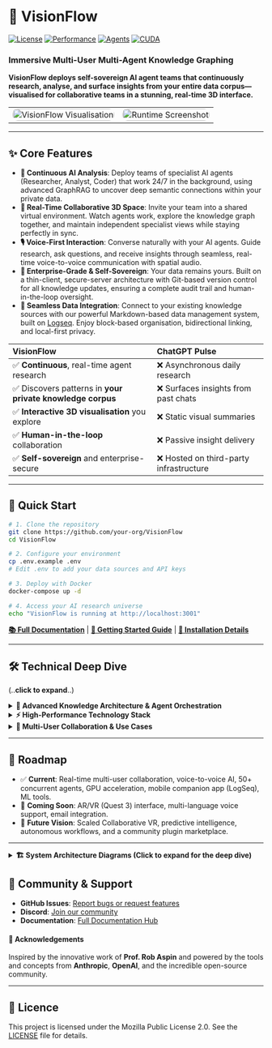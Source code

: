 # 🌌 VisionFlow

[![License](https://img.shields.io/badge/License-Mozilla%202.0-blue.svg)](LICENSE)
[![Performance](https://img.shields.io/badge/Performance-60FPS%20@%20100k%20nodes-red.svg)](docs/)
[![Agents](https://img.shields.io/badge/AI%20Agents-50%2B%20Concurrent-orange.svg)](docs/)
[![CUDA](https://img.shields.io/badge/CUDA-40%20Kernels-green.svg)](docs/)

### **Immersive Multi-User Multi-Agent Knowledge Graphing**
**VisionFlow deploys self-sovereign AI agent teams that continuously research, analyse, and surface insights from your entire data corpus—visualised for collaborative teams in a stunning, real-time 3D interface.**



<div align="center">
  <table>
    <tr>
      <td><img src="./visionflow.gif" alt="VisionFlow Visualisation" style="width:100%; border-radius:10px;"></td>
      <td><img src="./jarvisSept.gif" alt="Runtime Screenshot" style="width:100%; border-radius:10px;"></td>
    </tr>
  </table>
</div>

---

## ✨ Core Features

*   **🧠 Continuous AI Analysis**: Deploy teams of specialist AI agents (Researcher, Analyst, Coder) that work 24/7 in the background, using advanced GraphRAG to uncover deep semantic connections within your private data.
*   **🤝 Real-Time Collaborative 3D Space**: Invite your team into a shared virtual environment. Watch agents work, explore the knowledge graph together, and maintain independent specialist views while staying perfectly in sync.
*   **🎙️ Voice-First Interaction**: Converse naturally with your AI agents. Guide research, ask questions, and receive insights through seamless, real-time voice-to-voice communication with spatial audio.
*   **🔐 Enterprise-Grade & Self-Sovereign**: Your data remains yours. Built on a thin-client, secure-server architecture with Git-based version control for all knowledge updates, ensuring a complete audit trail and human-in-the-loop oversight.
*   **🔌 Seamless Data Integration**: Connect to your existing knowledge sources with our powerful Markdown-based data management system, built on [Logseq](https://logseq.com/). Enjoy block-based organisation, bidirectional linking, and local-first privacy.

| VisionFlow | ChatGPT Pulse |
| :--- | :--- |
| ✅ **Continuous**, real-time agent research | ❌ Asynchronous daily research |
| ✅ Discovers patterns in **your private knowledge corpus** | ❌ Surfaces insights from past chats |
| ✅ **Interactive 3D visualisation** you explore | ❌ Static visual summaries |
| ✅ **Human-in-the-loop** collaboration | ❌ Passive insight delivery |
| ✅ **Self-sovereign** and enterprise-secure | ❌ Hosted on third-party infrastructure |

---

## 🚀 Quick Start

```bash
# 1. Clone the repository
git clone https://github.com/your-org/VisionFlow
cd VisionFlow

# 2. Configure your environment
cp .env.example .env
# Edit .env to add your data sources and API keys

# 3. Deploy with Docker
docker-compose up -d

# 4. Access your AI research universe
echo "VisionFlow is running at http://localhost:3001"
```

**[📚 Full Documentation](docs/)** | **[🎯 Getting Started Guide](docs/getting-started/02-quick-start.md)** | **[🔧 Installation Details](docs/getting-started/01-installation.md)**

---

## 🛠️ Technical Deep Dive
(..**click to expand**..)

<details>
<summary><strong>🧠 Advanced Knowledge Architecture & Agent Orchestration</strong></summary>

### Advanced Knowledge Graph Architecture
- **Microsoft GraphRAG Integration**: We build hierarchical knowledge structures with subject-object-predicate relationships, capturing deep semantic meaning beyond simple vector similarity.
- **Leiden Clustering Algorithm**: Automatically organises your knowledge into well-connected communities, revealing hidden relationships and structuring information from high-level domains down to specific details.
- **Cutting-Edge Shortest Path Analysis**: Utilises [new research](https://arxiv.org/abs/2504.17033) for multi-hop reasoning, enabling you to connect distant concepts and trace the flow of information.

### Intelligent Agent Orchestration
VisionFlow deploys specialised AI agents that work continuously in the background:
- **Researcher Agents**: Deep-dive into topics using GraphRAG's local search.
- **Analyst Agents**: Identify patterns and correlations using clustering algorithms.
- **Coder Agents**: Parse and understand codebases, documentation, and dependencies.
- **Planner & Reviewer Agents**: Coordinate research strategies and validate findings.

### Living Knowledge Graph with Git Integration
- Your data evolves in real-time as agents discover relationships.
- All changes are submitted as **merge requests** for human oversight, tracked with a complete Git version history.
- **Time Travel**: Visually rewind and fast-forward through the history of your data in the immersive graph.

</details>

<details>
<summary><strong>⚡ High-Performance Technology Stack</strong></summary>

| Layer | Component | Specification | Performance |
| :--- | :--- | :--- | :--- |
| **GPU Acceleration** | 40 CUDA Kernels | Physics, clustering, pathfinding | 100x CPU speedup |
| **Networking** | Binary WebSocket | 34-byte custom protocol | <10ms latency, 95% bandwidth saving |
| **Visualisation** | React Three Fiber | WebGL 3D Rendering Pipeline | 60 FPS @ 100k+ nodes |
| **Backend** | Rust + Actix | Supervised actor system | 1,000+ requests/min |
| **AI Orchestration**| MCP Protocol | ClaudeFlowActor & Agent teams | 50+ concurrent agents |

<br/>

```mermaid
graph TD
    subgraph "VisionFlow Architecture"
        A[Frontend: React Three Fiber] -- "Binary WebSocket (34-byte)" --> B(Backend: Rust Actix Actors)
        B -- "Manages" --> C(AI Layer: Agent Teams & MCP)
        B -- "Offloads To" --> D(GPU: 40 CUDA Kernels)
        C -- "Updates" --> E(Data Layer: Git & Logseq)
        D -- "Accelerates" --> A
    end
```

</details>

<details>
<summary><strong>👥 Multi-User Collaboration & Use Cases</strong></summary>

VisionFlow enables team-based human-AI research where multiple experts collaborate with AI agents in real-time.

### Key Scenarios:
- **Voice-First Collaborative Research**: Human teams guide agent teams and discuss findings using natural voice commands in a shared 3D space with spatial audio.
- **Independent Specialist Views**: A data scientist can view statistical overlays while a developer sees code dependency graphs—both looking at the same core data, at the same time, without interrupting each other.
- **Team-Based Knowledge Discovery**: AI agents route findings to the most relevant human expert, who can then validate the insight and guide the next phase of research via merge request approval.
- **Collaborative Code Intelligence**: Use coder agents for live pair-programming sessions, architectural discussions, and automated knowledge capture from senior developers.

<br/>

```mermaid
graph TB
    subgraph "Immersive Collaboration"
        Expert1[Research Lead<br/>🎙️ Voice + Custom View]
        Expert2[Data Scientist<br/>🎙️ Voice + Analytics View]

        subgraph "Shared Knowledge Space"
           AI_teams[Voice-Responsive AI teams]
           KnowledgeGraph[Living Knowledge Graph]
        end

        Expert1 <--> |Guides & Validates| AI_teams
        Expert2 <--> |Queries & Directs| AI_teams
        AI_teams -- Updates --> KnowledgeGraph
        KnowledgeGraph -- Streams To --> Expert1 & Expert2
    end
```

</details>

---

## 🔮 Roadmap

- ✅ **Current**: Real-time multi-user collaboration, voice-to-voice AI, 50+ concurrent agents, GPU acceleration, mobile companion app (LogSeq), ML tools.
- 🔄 **Coming Soon**: AR/VR (Quest 3) interface, multi-language voice support, email integration.
- 🎯 **Future Vision**: Scaled Collaborative VR, predictive intelligence, autonomous workflows, and a community plugin marketplace.

---

<details>
<summary><strong>🏗️ System Architecture Diagrams (Click to expand for the deep dive)</strong></summary>
<br/>

VisionFlow is built on a sophisticated, high-performance architecture. The following diagrams provide a detailed look into the server, client, and communication protocols that power the system.

### 1. Overall System Architecture

These master diagrams illustrate the complete client and server systems, showing all major components and their interactions.

**Complete Rust Server Architecture**
This diagram shows the entire Rust backend, including the transitional actor system, API layers, WebSocket handlers, the 40-kernel GPU subsystem, and all external service integrations. It provides a complete map of the server-side logic.

```mermaid
graph TB
    %% Client Layer
    Client[Web Clients<br/>Unity/Browser]

    %% Entry Point
    Main[main.rs<br/>HTTP Server Entry Point]

    %% Core Server Infrastructure
    subgraph "HTTP Server Layer"
        HttpServer[Actix HTTP Server<br/>:8080]
        Middleware[CORS + Logger + Compression<br/>Error Recovery Middleware]
        Router[Route Configuration]
    end

    %% Application State
    AppState[AppState<br/>Centralised State Management]

    %% Actor System - CURRENT STATE
    subgraph "Actor System (Actix) - Transitional Architecture"
        subgraph "Graph Supervision (Hybrid)"
            TransitionalSupervisor[TransitionalGraphSupervisor<br/>Bridge Pattern Wrapper]
            GraphActor[GraphServiceActor<br/>Refactor In Progress]
            GraphStateActor[GraphStateActor<br/>State Management - Refactor]
            PhysicsOrchestrator[PhysicsOrchestratorActor<br/>Physics]
            SemanticProcessor[SemanticProcessorActor<br/>Semantic Analysis]
        end

        GPUManager[GPUManagerActor<br/>GPU Resource Management]
        ClientCoordinator[ClientCoordinatorActor<br/>WebSocket Connections]
    end

    %% WebSocket Handlers
    subgraph "WebSocket Layer"
        SocketFlow[Socket Flow Handler<br/>Binary Graph Updates 34-byte]
        SpeechWS[Speech WebSocket<br/>Voice Commands]
        MCPRelay[MCP Relay WebSocket<br/>Multi-Agent Communication]
    end

    %% REST API Handlers
    subgraph "REST API Layer"
        APIHandler[API Handler<br/>/api routes]
        GraphAPI[Graph API<br/>CRUD operations]
        FilesAPI[Files API<br/>GitHub integration]
        BotsAPI[Bots API<br/>Task Management]
    end

    %% GPU Subsystem - FULLY IMPLEMENTED
    subgraph "GPU Computation Layer (40 CUDA Kernels)"
        GPUResourceActor[GPU Resource Actor<br/>CUDA Device & Memory]
        ForceComputeActor[Force Compute Actor<br/>Physics Kernels]
        ClusteringActor[Clustering Actor<br/>K-means, Louvain]
        AnomalyDetectionActor[Anomaly Detection Actor<br/>LOF, Z-score]
    end

    %% External Services
    subgraph "External Integrations"
        GitHub[GitHub API]
        Docker[Docker Services]
        MCP[MCP Servers<br/>TCP :9500]
        Speech[Speech Services]
    end

    %% Connections
    Client --> HttpServer
    HttpServer --> Router
    Router --> AppState
    AppState --> TransitionalSupervisor
    TransitionalSupervisor --> GraphActor
    AppState --> GPUManager
    AppState --> ClientCoordinator
    Router --> SocketFlow & SpeechWS & MCPRelay
    Router --> APIHandler
    APIHandler --> GraphAPI & FilesAPI & BotsAPI
    GPUManager --> GPUResourceActor & ForceComputeActor & ClusteringActor & AnomalyDetectionActor
    BotsAPI --> Docker
    GraphActor --> GitHub & MCP & Speech
```

**Complete Client Architecture**
This is the master diagram for the frontend, built with React and Three.js. It details everything from the application bootstrap and state management to the complex 3D rendering pipeline, voice system, and the unified API communication layer.

```mermaid
graph TB
    subgraph "Browser Runtime Environment"
        subgraph "React Application Layer"
            App["App.tsx<br/>Root Component"]
            AppInit["AppInitialiser<br/>WebSocket & Settings Init"]
            MainLayout["MainLayout.tsx<br/>Primary Layout"]
        end

        subgraph "Core Features Architecture"
            subgraph "Graph Visualisation System"
                GraphCanvas["GraphCanvas.tsx<br/>Three.js R3F Canvas"]
                GraphManager["GraphManager<br/>Scene Management"]
                HolographicDataSphere["HolographicDataSphere<br/>Immersive Hologram"]
            end

            subgraph "Agent/Bot System"
                BotsVisualization["BotsVisualisation<br/>Agent Node Rendering"]
                AgentPollingService["AgentPollingService<br/>REST API Polling"]
            end
        end

        subgraph "Communication Layer"
            subgraph "WebSocket Binary Protocol"
                WebSocketService["WebSocketService.ts<br/>Connection Management"]
                BinaryProtocol["binaryProtocol.ts<br/>34-byte Node Format"]
            end

            subgraph "REST API Layer - Unified Implementation"
                UnifiedApiClient["UnifiedApiClient<br/>Single HTTP Client (31 refs)"]
            end

            subgraph "Voice System - Dual Implementation"
                LegacyVoiceHook["useVoiceInteraction<br/>Legacy Hook (Active)"]
                CentralisedArchitecture["useVoiceInteractionCentralised<br/>Modern System (Available)"]
            end
        end

        subgraph "Visualisation & Effects"
            subgraph "Rendering Pipeline"
                Materials["rendering/materials<br/>Custom Shaders"]
                Shaders["shaders/<br/>WebGL Shaders"]
                SelectiveBloom["SelectiveBloom<br/>Post-processing"]
            end
        end
    end

    %% Data Flow Connections
    App --> AppInit
    AppInit --> WebSocketService
    AppInit --> UnifiedApiClient
    App --> MainLayout
    MainLayout --> GraphCanvas
    GraphCanvas --> GraphManager
    GraphCanvas --> BotsVisualization
    GraphCanvas --> SelectiveBloom
    GraphManager --> HolographicDataSphere
    BotsVisualization --> AgentPollingService
    WebSocketService --> BinaryProtocol
    MainLayout --> LegacyVoiceHook

    %% External System Connections
    WebSocketService -.->|WebSocket Binary| Backend["Rust Backend"]
    UnifiedApiClient -.->|REST API| Backend
    AgentPollingService -.->|REST Polling| Backend
```

### 2. Backend Architecture Deep Dive

**Transitional Actor System**
The Rust server is migrating from a monolith to a supervised actor system. This diagram shows the current "bridge" pattern that wraps the legacy actor while new, specialised actors are extracted for better modularity and resilience.

```mermaid
graph TB
    subgraph "Transitional Architecture - Bridge Pattern"
        TransitionalSupervisor[TransitionalGraphSupervisor<br/>Bridge Pattern Wrapper]
        GraphActor[GraphServiceActor<br/>35,193 lines - Being Refactored]

        subgraph "Extracted Actor Services"
            GraphStateActor[GraphStateActor<br/>State Management]
            PhysicsOrchestrator[PhysicsOrchestratorActor<br/>GPU Physics]
            SemanticProcessor[SemanticProcessorActor<br/>AI Analysis]
            ClientCoordinator[ClientCoordinatorActor<br/>WebSocket Management]
        end

        TransitionalSupervisor -->|Manages| GraphActor
        TransitionalSupervisor -->|Supervises| GraphStateActor
        TransitionalSupervisor -->|Orchestrates| PhysicsOrchestrator
        TransitionalSupervisor -->|Routes| ClientCoordinator
    end

    style TransitionalSupervisor fill:#ff9800
    style GraphActor fill:#ffd54f
```

**GPU Acceleration Layer**
Performance is critical. VisionFlow offloads heavy computation to the GPU using 40 production CUDA kernels, managed by a dedicated hierarchy of supervisor and worker actors.

```mermaid
graph LR
    subgraph "GPU Actor Hierarchy & Kernels"
        Supervisor[GPUManagerActor<br/>Supervisor]

        subgraph "Worker Actors"
            Resource[GPUResourceActor]
            Physics[ForceComputeActor]
            Clustering[ClusteringActor]
            Anomaly[AnomalyDetectionActor]
        end

        subgraph "CUDA Kernels (40 Total)"
            LayoutKernels[Force-Directed Layout<br/>Spring-Mass Physics]
            ClusteringKernels[K-means++, Louvain]
            AnomalyKernels[Local Outlier Factor]
            Pathfinding[Shortest Path]
        end

        Supervisor --> Resource & Physics & Clustering & Anomaly
        Physics --> LayoutKernels
        Clustering --> ClusteringKernels
        Anomaly --> AnomalyKernels
    end
```

### 3. Frontend Architecture Deep Dive

**Real-time Graph Rendering Pipeline**
This shows the flow of data from the WebSocket service through the data and scene managers to the final render on the React Three Fiber canvas, including post-processing effects and agent visualisation overlays.

```mermaid
graph TB
    subgraph "Graph Rendering Pipeline"
        GraphCanvas["GraphCanvas.tsx<br/>React Three Fiber Canvas"]

        subgraph "Scene Management"
            GraphManager["GraphManager<br/>Scene & Data Orchestration"]
            UnifiedImplementation["Unified Graph<br/>Handles Knowledge & Agent Nodes"]
        end

        subgraph "Data Sources"
            WebSocketBinary["WebSocket Binary<br/>Real-time Position Updates"]
            REST_API["REST API Polling<br/>Metadata Updates"]
        end

        subgraph "Visual Effects & Agents"
            SelectiveBloom["Selective Bloom<br/>Post-processing"]
            HolographicDataSphere["HolographicDataSphere<br/>Immersive Visualisation"]
            BotsVisualisation["Bots Visualisation<br/>3D Agent Rendering"]
        end

        GraphCanvas --> GraphManager & SelectiveBloom & HolographicDataSphere & BotsVisualisation
        GraphManager --> WebSocketBinary & REST_API & UnifiedImplementation

        style GraphCanvas fill:#e3f2fd
        style GraphManager fill:#c8e6c9
        style BotsVisualisation fill:#f3e5f5
    end
```

**Voice System (Dual Implementation)**
This diagram reveals the current state of the voice system, where a legacy hook is actively used in production while a more robust, centralised architecture has been designed and is available for future migration.

```mermaid
graph TB
    subgraph "Voice System Current State"
        subgraph "Active Implementation"
            LegacyHook["useVoiceInteraction.ts<br/>Legacy Hook (In Use)"]
        end

        subgraph "Available but Inactive"
            CentralisedHook["useVoiceInteractionCentralised<br/>Modern Architecture"]
            NineHooks["9 Specialised Hooks<br/>(Designed but Inactive)"]
        end

        subgraph "Core Services"
            AudioInputService["AudioInputService<br/>Mic Capture"]
            WebSocketService["WebSocket Service<br/>Binary Streaming"]
        end

        LegacyHook --> AudioInputService
        LegacyHook --> WebSocketService
        CentralisedHook -.-> NineHooks

        style LegacyHook fill:#c8e6c9
        style CentralisedHook fill:#ffcdd2
    end
```

### 4. Communication & Data Flow

**34-Byte Binary Protocol**
To achieve real-time performance, VisionFlow uses a highly optimised 34-byte binary protocol for node updates, reducing bandwidth by over 95% compared to JSON. This is fundamental to supporting 100k+ nodes at 60 FPS.

```mermaid
graph TD
    subgraph "34-Byte Wire Protocol"
        WireFormat["Wire Packet Structure<br/>34 bytes total"]

        subgraph "Packet Layout"
            NodeID["node_id: u16 (2 bytes)"]
            Position["position: [f32; 3] (12 bytes)"]
            Velocity["velocity: [f32; 3] (12 bytes)"]
            Distance["sssp_distance: f32 (4 bytes)"]
            Parent["sssp_parent: i32 (4 bytes)"]
        end

        WireFormat --> NodeID & Position & Velocity & Distance & Parent
    end
    Comparison["JSON: ~680 bytes → Binary: 34 bytes<br/>95% reduction"]
    WireFormat --> Comparison
    style WireFormat fill:#673ab7
```

**Real-time Graph Data Flow**
This sequence diagram illustrates the dynamic flow of information, from the backend pushing a binary frame over WebSockets to the client parsing it and updating the 3D scene, all within milliseconds.

```mermaid
sequenceDiagram
    participant Backend as Rust Backend
    participant WS as WebSocket Service
    participant GraphData as Graph Data Manager
    participant Canvas as Graph Canvas

    Note over Backend,Canvas: Real-time update cycle (<16ms)
    Backend->>WS: Binary frame (34 bytes/node)
    WS->>GraphData: Parse & update node positions

    par Parallel Scene Updates
        GraphData->>Canvas: Update node positions
        and
        GraphData->>Canvas: Update agent positions
    end

    Canvas->>Canvas: Render updated Three.js scene
```

</details>

## 🤝 Community & Support

- **GitHub Issues**: [Report bugs or request features](https://github.com/your-org/VisionFlow/issues)
- **Discord**: [Join our community](https://discord.gg/ar-ai-kg)
- **Documentation**: [Full Documentation Hub](docs/)

#### 🙏 Acknowledgements
Inspired by the innovative work of **Prof. Rob Aspin** and powered by the tools and concepts from **Anthropic**, **OpenAI**, and the incredible open-source community.

---

## 📄 Licence

This project is licensed under the Mozilla Public License 2.0. See the [LICENSE](LICENSE) file for details.